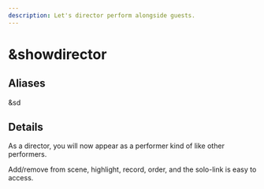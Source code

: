 ```yaml
---
description: Let's director perform alongside guests.
---
```


# \&showdirector

## Aliases

\&sd

## Details

As a director, you will now appear as a performer kind of like other performers.

Add/remove from scene, highlight, record, order, and the solo-link is easy to access.
